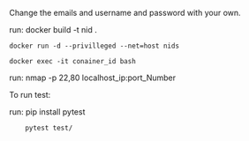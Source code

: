 Change the emails and username and password with your own.

run: docker build -t nid .

    docker run -d --privilleged --net=host nids
    
    docker exec -it conainer_id bash

run: nmap -p 22,80 localhost_ip:port_Number

To run test:

  run: pip install pytest
  
        pytest test/
